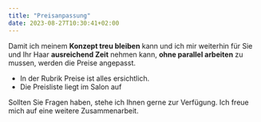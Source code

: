 ```yaml
---
title: "Preisanpassung"
date: 2023-08-27T10:30:41+02:00
---
```

Damit ich meinem **Konzept treu bleiben** kann und ich mir weiterhin für Sie und Ihr Haar **ausreichend Zeit** nehmen kann, **ohne parallel arbeiten** zu mussen, werden die Preise angepasst. 

* In der Rubrik Preise ist alles ersichtlich.
* Die Preisliste liegt im Salon auf


Sollten Sie Fragen haben, stehe ich Ihnen gerne zur Verfügung.
Ich freue mich auf eine weitere Zusammenarbeit.

